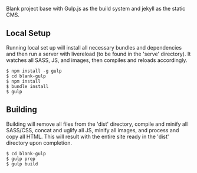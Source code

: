 Blank project base with Gulp.js as the build system and jekyll as the static CMS.

## Local Setup 
Running local set up will install all necessary bundles and dependencies and then run a server with livereload (to be found in the 'serve' directory). It watches all SASS, JS, and images, then compiles and reloads accordingly.
    
    $ npm install -g gulp
    $ cd blank-gulp
    $ npm install
    $ bundle install
    $ gulp


## Building
Building will remove all files from the 'dist' directory, compile and minify all SASS/CSS, concat and uglify all JS, minify all images, and process and copy all HTML. This will result with the entire site ready in the 'dist' directory upon completion.

    $ cd blank-gulp
    $ gulp prep
    $ gulp build
